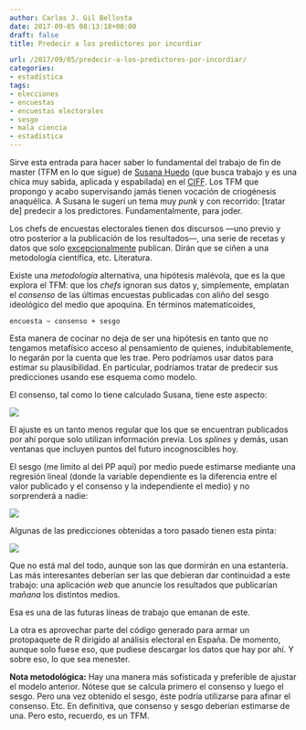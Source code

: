 ```yaml
---
author: Carlos J. Gil Bellosta
date: 2017-09-05 08:13:18+00:00
draft: false
title: Predecir a los predictores por incordiar

url: /2017/09/05/predecir-a-los-predictores-por-incordiar/
categories:
- estadística
tags:
- elecciones
- encuestas
- encuestas electorales
- sesgo
- mala ciencia
- estadística
---
```


Sirve esta entrada para hacer saber lo fundamental del trabajo de fin de master (TFM en lo que sigue) de [Susana Huedo](https://www.linkedin.com/in/susana-huedo-garc%C3%ADa-7478b1143/) (que busca trabajo y es una chica muy sabida, aplicada y espabilada) en el [CIFF](http://www.ciff.net/). Los TFM que propongo y acabo supervisando jamás tienen vocación de criogénesis anaquélica. A Susana le sugerí un tema muy _punk_ y con recorrido: [tratar de] predecir a los predictores. Fundamentalmente, para joder.

Los chefs de encuestas electorales tienen dos discursos —uno previo y otro posterior a la publicación de los resultados—, una serie de recetas y datos que solo [excepcionalmente](https://www.datanalytics.com/2012/10/08/las-cosquillas-de-los-sondeos-electorales/) publican. Dirán que se ciñen a una metodología científica, etc. Literatura.

Existe una _metodología_ alternativa, una hipótesis malévola, que es la que explora el TFM: que los _chefs_ ignoran sus datos y, simplemente, emplatan el _consenso_ de las últimas encuestas publicadas con aliño del sesgo ideológico del medio que apoquina. En términos matematicoides,

`encuesta ~ consenso + sesgo`

Esta manera de cocinar no deja de ser una hipótesis en tanto que no tengamos metafísico acceso al pensamiento de quienes, indubitablemente, lo negarán por la cuenta que les trae. Pero podríamos usar datos para estimar su plausibilidad. En particular, podríamos tratar de predecir sus predicciones usando ese esquema como modelo.

El consenso, tal como lo tiene calculado Susana, tiene este aspecto:

![](/wp-uploads/2017/09/consenso_encuestas.png#center)

El ajuste es un tanto menos regular que los que se encuentran publicados por ahí porque solo utilizan información previa. Los _splines_ y demás, usan ventanas que incluyen puntos del futuro incognoscibles hoy.

El sesgo (me limito al del PP aquí) por medio puede estimarse mediante una regresión lineal (donde la variable dependiente es la diferencia entre el valor publicado y el consenso y la independiente el medio) y no sorprenderá a nadie:

![](/wp-uploads/2017/09/sesgo_encuestas.png#center)

Algunas de las predicciones obtenidas a toro pasado tienen esta pinta:

![](/wp-uploads/2017/09/predicciones_encuestas.png#center)

Que no está mal del todo, aunque son las que dormirán en una estantería. Las más interesantes deberían ser las que debieran dar continuidad a este trabajo: una aplicación _web_ que anuncie los resultados que publicarían _mañana_ los distintos medios.

Esa es una de las futuras líneas de trabajo que emanan de este.

La otra es aprovechar parte del código generado para armar un protopaquete de R dirigido al análisis electoral en España. De momento, aunque solo fuese eso, que pudiese descargar los datos que hay por ahí. Y sobre eso, lo que sea menester.

**Nota metodológica:** Hay una manera más sofisticada y preferible de ajustar el modelo anterior. Nótese que se calcula primero el consenso y luego el sesgo. Pero una vez obtenido el sesgo, éste podría utilizarse para afinar el consenso. Etc. En definitiva, que consenso y sesgo deberían estimarse de una. Pero esto, recuerdo, es un TFM.